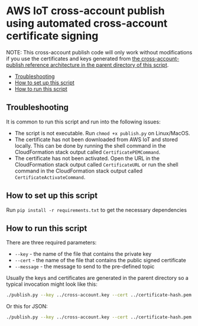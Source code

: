 # AWS IoT cross-account publish using automated cross-account certificate signing

NOTE: This cross-account publish code will only work without modifications if you use the certificates and keys generated from [the cross-account-publish reference architecture in the parent directory of this script](..).

<!-- toc -->

- [Troubleshooting](#troubleshooting)
- [How to set up this script](#how-to-set-up-this-script)
- [How to run this script](#how-to-run-this-script)

<!-- tocstop -->

## Troubleshooting

It is common to run this script and run into the following issues:

- The script is not executable. Run `chmod +x publish.py` on Linux/MacOS.
- The certificate has not been downloaded from AWS IoT and stored locally. This can be done by running the shell command in the CloudFormation stack output called `CertificatePEMCommand`.
- The certificate has not been activated. Open the URL in the CloudFormation stack output called `CertificateURL` or run the shell command in the CloudFormation stack output called `CertificateActivateCommand`.

## How to set up this script

Run `pip install -r requirements.txt` to get the necessary dependencies

## How to run this script

There are three required parameters:

- `--key` - the name of the file that contains the private key
- `--cert` - the name of the file that contains the public signed certificate
- `--message` - the message to send to the pre-defined topic

Usually the keys and certificates are generated in the parent directory so a typical invocation might look like this:

```sh
./publish.py --key ../cross-account.key --cert ../certificate-hash.pem --message 'Non-JSON test message'
```

Or this for JSON:

```sh
./publish.py --key ../cross-account.key --cert ../certificate-hash.pem --message '{ "message": "This is my message" }'
```
